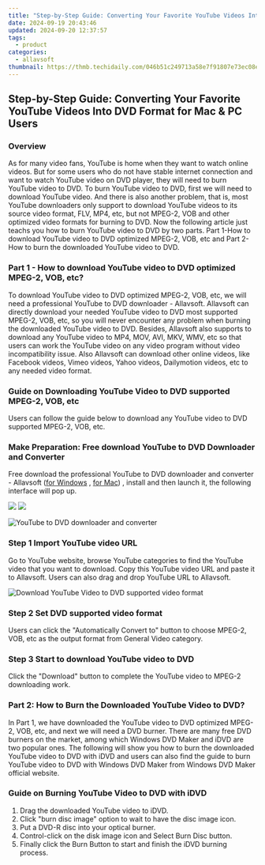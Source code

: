 ```yaml
---
title: "Step-by-Step Guide: Converting Your Favorite YouTube Videos Into DVD Format for Mac & PC Users"
date: 2024-09-19 20:43:46
updated: 2024-09-20 12:37:57
tags:
  - product
categories:
  - allavsoft
thumbnail: https://thmb.techidaily.com/046b51c249713a58e7f91807e73ec08e3a40b03e4add7fe4a3b9657a9796ae66.jpg
---
```


## Step-by-Step Guide: Converting Your Favorite YouTube Videos Into DVD Format for Mac & PC Users

### Overview

As for many video fans, YouTube is home when they want to watch online videos. But for some users who do not have stable internet connection and want to watch YouTube video on DVD player, they will need to burn YouTube video to DVD. To burn YouTube video to DVD, first we will need to download YouTube video. And there is also another problem, that is, most YouTube downloaders only support to download YouTube videos to its source video format, FLV, MP4, etc, but not MPEG-2, VOB and other optimized video formats for burning to DVD. Now the following article just teachs you how to burn YouTube video to DVD by two parts. Part 1-How to download YouTube video to DVD optimized MPEG-2, VOB, etc and Part 2-How to burn the downloaded YouTube video to DVD.

### Part 1 - How to download YouTube video to DVD optimized MPEG-2, VOB, etc?

To download YouTube video to DVD optimized MPEG-2, VOB, etc, we will need a professional YouTube to DVD downloader - Allavsoft. Allavsoft can directly download your needed YouTube video to DVD most supported MPEG-2, VOB, etc, so you will never encounter any problem when burning the downloaded YouTube video to DVD. Besides, Allavsoft also supports to download any YouTube video to MP4, MOV, AVI, MKV, WMV, etc so that users can work the YouTube video on any video program without video incompatibility issue. Also Allavsoft can download other online videos, like Facebook videos, Vimeo videos, Yahoo videos, Dailymotion videos, etc to any needed video format.

### Guide on Downloading YouTube Video to DVD supported MPEG-2, VOB, etc

Users can follow the guide below to download any YouTube video to DVD supported MPEG-2, VOB, etc.

### Make Preparation: Free download YouTube to DVD Downloader and Converter

Free download the professional YouTube to DVD downloader and converter - Allavsoft ([for Windows](https://tools.techidaily.com/allavsoft/products/) , [for Mac](https://tools.techidaily.com/allavsoft/products/)) , install and then launch it, the following interface will pop up.

[![](https://www.allavsoft.com/how-to/../images/how-to/free-download-win.jpg)](https://tools.techidaily.com/allavsoft/products/) [![](https://www.allavsoft.com/how-to/../images/how-to/free-download-mac.jpg)](https://tools.techidaily.com/allavsoft/products/)

![YouTube to DVD downloader and converter](https://www.allavsoft.com/how-to/../images/allavsoft/screen-shot-600.jpg)

### Step 1 Import YouTube video URL

Go to YouTube website, browse YouTube categories to find the YouTube video that you want to download. Copy this YouTube video URL and paste it to Allavsoft. Users can also drag and drop YouTube URL to Allavsoft.

![Download YouTube Video to DVD supported video format](https://www.allavsoft.com/how-to/../images/how-to/download-rtmp-video/download-rtmp-video.jpg)

### Step 2 Set DVD supported video format

Users can click the "Automatically Convert to" button to choose MPEG-2, VOB, etc as the output format from General Video category.

### Step 3 Start to download YouTube video to DVD

Click the "Download" button to complete the YouTube video to MPEG-2 downloading work.

### Part 2: How to Burn the Downloaded YouTube Video to DVD?

In Part 1, we have downloaded the YouTube video to DVD optimized MPEG-2, VOB, etc, and next we will need a DVD burner. There are many free DVD burners on the market, among which Windows DVD Maker and iDVD are two popular ones. The following will show you how to burn the downloaded YouTube video to DVD with iDVD and users can also find the guide to burn YouTube video to DVD with Windows DVD Maker from Windows DVD Maker official website.

### Guide on Burning YouTube Video to DVD with iDVD

1. Drag the downloaded YouTube video to iDVD.
2. Click "burn disc image" option to wait to have the disc image icon.
3. Put a DVD-R disc into your optical burner.
4. Control-click on the disk image icon and Select Burn Disc button.
5. Finally click the Burn Button to start and finish the iDVD burning process.

<ins class="adsbygoogle"
     style="display:block"
     data-ad-format="autorelaxed"
     data-ad-client="ca-pub-7571918770474297"
     data-ad-slot="1223367746"></ins>



<ins class="adsbygoogle"
     style="display:block"
     data-ad-client="ca-pub-7571918770474297"
     data-ad-slot="8358498916"
     data-ad-format="auto"
     data-full-width-responsive="true"></ins>

